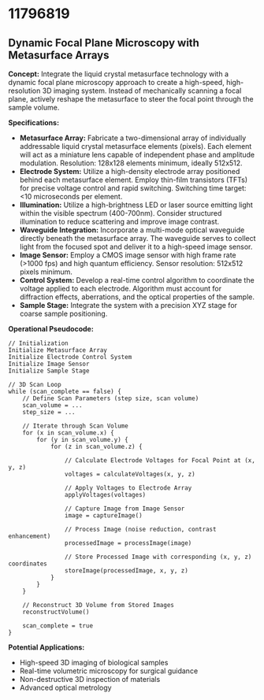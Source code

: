 # 11796819

## Dynamic Focal Plane Microscopy with Metasurface Arrays

**Concept:** Integrate the liquid crystal metasurface technology with a dynamic focal plane microscopy approach to create a high-speed, high-resolution 3D imaging system. Instead of mechanically scanning a focal plane, actively reshape the metasurface to steer the focal point through the sample volume.

**Specifications:**

*   **Metasurface Array:** Fabricate a two-dimensional array of individually addressable liquid crystal metasurface elements (pixels). Each element will act as a miniature lens capable of independent phase and amplitude modulation. Resolution: 128x128 elements minimum, ideally 512x512.
*   **Electrode System:** Utilize a high-density electrode array positioned behind each metasurface element. Employ thin-film transistors (TFTs) for precise voltage control and rapid switching. Switching time target: <10 microseconds per element.
*   **Illumination:** Utilize a high-brightness LED or laser source emitting light within the visible spectrum (400-700nm). Consider structured illumination to reduce scattering and improve image contrast.
*   **Waveguide Integration:** Incorporate a multi-mode optical waveguide directly beneath the metasurface array. The waveguide serves to collect light from the focused spot and deliver it to a high-speed image sensor.
*   **Image Sensor:** Employ a CMOS image sensor with high frame rate (>1000 fps) and high quantum efficiency. Sensor resolution: 512x512 pixels minimum.
*   **Control System:** Develop a real-time control algorithm to coordinate the voltage applied to each electrode. Algorithm must account for diffraction effects, aberrations, and the optical properties of the sample.
*   **Sample Stage:** Integrate the system with a precision XYZ stage for coarse sample positioning.

**Operational Pseudocode:**

```
// Initialization
Initialize Metasurface Array
Initialize Electrode Control System
Initialize Image Sensor
Initialize Sample Stage

// 3D Scan Loop
while (scan_complete == false) {
    // Define Scan Parameters (step size, scan volume)
    scan_volume = ...
    step_size = ...

    // Iterate through Scan Volume
    for (x in scan_volume.x) {
        for (y in scan_volume.y) {
            for (z in scan_volume.z) {

                // Calculate Electrode Voltages for Focal Point at (x, y, z)
                voltages = calculateVoltages(x, y, z)

                // Apply Voltages to Electrode Array
                applyVoltages(voltages)

                // Capture Image from Image Sensor
                image = captureImage()

                // Process Image (noise reduction, contrast enhancement)
                processedImage = processImage(image)

                // Store Processed Image with corresponding (x, y, z) coordinates
                storeImage(processedImage, x, y, z)
            }
        }
    }

    // Reconstruct 3D Volume from Stored Images
    reconstructVolume()

    scan_complete = true
}
```

**Potential Applications:**

*   High-speed 3D imaging of biological samples
*   Real-time volumetric microscopy for surgical guidance
*   Non-destructive 3D inspection of materials
*   Advanced optical metrology